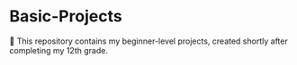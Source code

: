 # Basic-Projects
📌 This repository contains my beginner-level projects, created shortly after completing my 12th grade.
